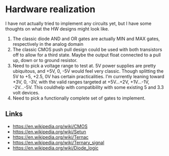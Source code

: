 Hardware realization
====================
I have not actually tried to implement any circuits yet, but I have some thoughts on what the HW designs might look like.

1. The classic diode AND and OR gates are actually MIN and MAX gates, respectively in the analog domain
2. The classic CMOS push pull design could be used with both transistors off to allow for a third state. Maybe the output float connected to a pull up, down or to ground resistor.
3. Need to pick a voltage range to test at. 5V power supplies are pretty ubiquitous, and +5V, 0, -5V would feel very classic. Though splitting the 5V to +5, +2.5, 0V has certain practicalities. I'm currently leaning toward +3V, 0, -3V, with the valid ranges targeted at +5V...+2V, +1V...-1V, -2V...-5V. This couldhelp with compatibility with some existing 5 and 3.3 volt devices.
4. Need to pick a functionally complete set of gates to implement.


Links
-----
- <https://en.wikipedia.org/wiki/CMOS>
- <https://en.wikipedia.org/wiki/Setun>
- <https://en.wikipedia.org/wiki/Ternac>
- <https://en.wikipedia.org/wiki/Ternary_signal>
- <https://en.wikipedia.org/wiki/Diode_logic>

